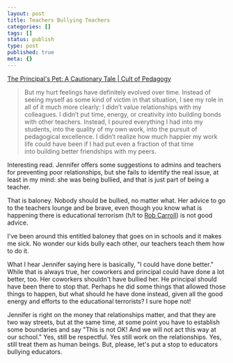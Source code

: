 ```yaml
---
layout: post
title: Teachers Bullying Teachers
categories: []
tags: []
status: publish
type: post
published: true
meta: {}
---
```


[The Principal's Pet: A Cautionary Tale | Cult of Pedagogy](http://www.cultofpedagogy.com/principal-favoritism/)


>But my hurt feelings have definitely evolved over time. Instead of seeing myself as some kind of victim in that situation, I see my role in all of it much more clearly: I didn’t value relationships with my colleagues. I didn’t put time, energy, or creativity into building bonds with other teachers. Instead, I poured everything I had into my students, into the quality of my own work, into the pursuit of pedagogical excellence. I didn’t realize how much happier my work life could have been if I had put even a fraction of that time into building better friendships with my peers.



Interesting read. Jennifer offers some suggestions to admins and teachers for preventing poor relationships, but she fails to identify the real issue, at least in my mind: she was being bullied, and that is just part of being a teacher.


That is baloney. Nobody should be bullied, no matter what. Her advice to go to the teachers lounge and be brave, even though you know what is happening there is educational terrorism (h/t to 
[Rob Carroll](http://twitter.com/1199rob)) is not good advice.


I've been around this entitled baloney that goes on in schools and it makes me sick. No wonder our kids bully each other, our teachers teach them how to do it.


What I hear Jennifer saying here is basically, "I could have done better." While that is always true, her coworkers and principal could have done a lot better, too. Her coworkers shouldn't have bullied her. He principal should have been there to stop that. Perhaps he did some things that allowed those things to happen, but what should he have done instead, given all the good energy and efforts to the educational terrorists? I sure hope not!


Jennifer is right on the money that relationships matter, and that they are two way streets, but at the same time, at some point you have to establish some boundaries and say "This is not OK! And we will not act this way at our school." Yes, still be respectful. Yes still work on the relationships. Yes, still treat them as human beings. But, please, let's put a stop to educators bullying educators.
